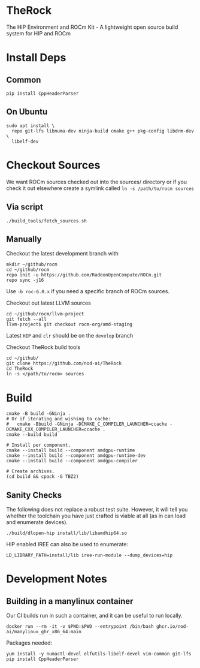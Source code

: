 # TheRock
The HIP Environment and ROCm Kit - A lightweight open source build system for HIP and ROCm

# Install Deps

## Common
```
pip install CppHeaderParser
```

## On Ubuntu

```
sudo apt install \
  repo git-lfs libnuma-dev ninja-build cmake g++ pkg-config libdrm-dev \
  libelf-dev
```

# Checkout Sources

We want ROCm sources checked out into the sources/ directory or if you check it out elsewhere create a symlink called `ln -s /path/to/rocm sources`

## Via script

```
./build_tools/fetch_sources.sh
```

## Manually

Checkout the latest development branch with
```
mkdir ~/github/rocm
cd ~/github/rocm
repo init -u https://github.com/RadeonOpenCompute/ROCm.git
repo sync -j16
```
Use `-b roc-6.0.x` if you need a specific branch of ROCm sources.  

Checkout out latest LLVM sources

```
cd ~/github/rocm/llvm-project
git fetch --all
llvm-project$ git checkout rocm-org/amd-staging
```
Latest `HIP` and `clr` should be on the `develop` branch

Checkout TheRock build tools
```
cd ~/github/
git clone https://github.com/nod-ai/TheRock
cd TheRock
ln -s </path/to/rocm> sources
```

# Build

```
cmake -B build -GNinja .
# Or if iterating and wishing to cache:
#   cmake -Bbuild -GNinja -DCMAKE_C_COMPILER_LAUNCHER=ccache -DCMAKE_CXX_COMPILER_LAUNCHER=ccache .
cmake --build build

# Install per component.
cmake --install build --component amdgpu-runtime
cmake --install build --component amdgpu-runtime-dev
cmake --install build --component amdgpu-compiler

# Create archives.
(cd build && cpack -G TBZ2)
```

## Sanity Checks

The following does not replace a robust test suite. However, it will tell you
whether the toolchain you have just crafted is viable at all (as in can load
and enumerate devices).

```
./build/dlopen-hip install/lib/libamdhip64.so
```

HIP enabled IREE can also be used to enumerate:

```
LD_LIBRARY_PATH=install/lib iree-run-module --dump_devices=hip
```

# Development Notes

## Building in a manylinux container

Our CI builds run in such a container, and it can be useful to run locally.

```
docker run --rm -it -v $PWD:$PWD --entrypoint /bin/bash ghcr.io/nod-ai/manylinux_ghr_x86_64:main
```

Packages needed:

```
yum install -y numactl-devel elfutils-libelf-devel vim-common git-lfs
pip install CppHeaderParser
```

